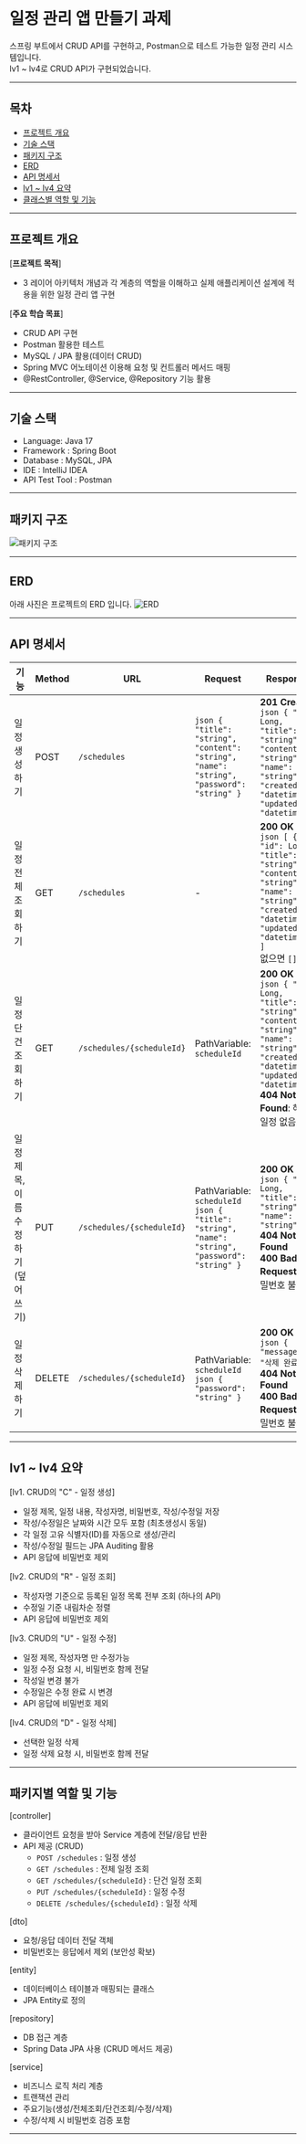 # 일정 관리 앱 만들기 과제

스프링 부트에서 CRUD API를 구현하고, Postman으로 테스트 가능한 일정 관리 시스템입니다.  
lv1 ~ lv4로 CRUD API가 구현되었습니다.

---

## 목차
- [프로젝트 개요](#프로젝트_개요)
- [기술 스택](#기술_스택)
- [패키지 구조](#패키지_구조)
- [ERD](#ERD)
- [API 명세서](#API_명세서)
- [lv1 ~ lv4 요약](#lv1--lv4-요약)
- [클래스별 역할 및 기능](#클래스별-역할-및-기능)

---

## 프로젝트 개요

[**프로젝트 목적**] 
 - 3 레이어 아키텍처 개념과 각 계층의 역할을 이해하고 실제 애플리케이션 설계에 적용을 위한 일정 관리 앱 구현

[**주요 학습 목표**]
- CRUD API 구현
- Postman 활용한 테스트
- MySQL / JPA 활용(데이터 CRUD)
- Spring MVC 어노테이션 이용해 요청 및 컨트롤러 메서드 매핑
- @RestController, @Service, @Repository 기능 활용

---

## 기술 스택
- Language: Java 17
- Framework : Spring Boot
- Database : MySQL, JPA
- IDE : IntelliJ IDEA
- API Test Tool : Postman


---

## 패키지 구조

![패키지 구조](./images/패키지구조.png)

---

## ERD
아래 사진은 프로젝트의 ERD 입니다.
![ERD](images/ERD_1.png)

---

## API 명세서

| 기능                      | Method | URL                          | Request                                                                                                 | Response |
|---------------------------|--------|------------------------------|---------------------------------------------------------------------------------------------------------|----------|
| 일정 생성하기             | POST   | `/schedules`                 | ```json { "title": "string", "content": "string", "name": "string", "password": "string" } ```          | **201 Created**<br>```json { "id": Long, "title": "string", "content": "string", "name": "string", "createdAt": "datetime", "updatedAt": "datetime" } ``` |
| 일정 전체 조회하기        | GET    | `/schedules`                 | -                                                                                                       | **200 OK**<br>```json [ { "id": Long, "title": "string", "content": "string", "name": "string", "createdAt": "datetime", "updatedAt": "datetime" } ] ```<br>없으면 `[]` |
| 일정 단건 조회하기        | GET    | `/schedules/{scheduleId}`    | PathVariable: `scheduleId`                                                                              | **200 OK**<br>```json { "id": Long, "title": "string", "content": "string", "name": "string", "createdAt": "datetime", "updatedAt": "datetime" } ```<br>**404 Not Found**: 해당 일정 없음 |
| 일정 제목, 이름 수정하기 (덮어쓰기) | PUT    | `/schedules/{scheduleId}`    | PathVariable: `scheduleId`<br>```json { "title": "string", "name": "string", "password": "string" } ``` | **200 OK**<br>```json { "id": Long, "title": "string", "name": "string" } ```<br>**404 Not Found**<br>**400 Bad Request**: 비밀번호 불일치 |
| 일정 삭제하기             | DELETE | `/schedules/{scheduleId}`    | PathVariable: `scheduleId`<br>```json { "password": "string" } ```                                      | **200 OK**<br>```json { "message": "삭제 완료" } ```<br>**404 Not Found**<br>**400 Bad Request**: 비밀번호 불일치 |


---

## lv1 ~ lv4 요약

[lv1. CRUD의 "C" - 일정 생성]
- 일정 제목, 일정 내용, 작성자명, 비밀번호, 작성/수정일 저장
- 작성/수정일은 날짜와 시간 모두 포함 (최초생성시 동일)
- 각 일정 고유 식별자(ID)를 자동으로 생성/관리
- 작성/수정일 필드는 JPA Auditing 활용
- API 응답에 비밀번호 제외


[lv2. CRUD의 "R" - 일정 조회]
- 작성자명 기준으로 등록된 일정 목록 전부 조회 (하나의 API)
- 수정일 기준 내림차순 정렬
- API 응답에 비밀번호 제외


[lv3. CRUD의 "U" - 일정 수정]
- 일정 제목, 작성자명 만 수정가능
- 일정 수정 요청 시, 비밀번호 함께 전달
- 작성일 변경 불가 
- 수정일은 수정 완료 시 변경
- API 응답에 비밀번호 제외


[lv4. CRUD의 "D" - 일정 삭제]
- 선택한 일정 삭제
- 일정 삭제 요청 시, 비밀번호 함께 전달


---

## 패키지별 역할 및 기능

[controller]
- 클라이언트 요청을 받아 Service 계층에 전달/응답 반환
- API 제공 (CRUD)
    - `POST /schedules` : 일정 생성
    - `GET /schedules` : 전체 일정 조회
    - `GET /schedules/{scheduleId}` : 단건 일정 조회
    - `PUT /schedules/{scheduleId}` : 일정 수정
    - `DELETE /schedules/{scheduleId}` : 일정 삭제
   

[dto]
- 요청/응답 데이터 전달 객체
- 비밀번호는 응답에서 제외 (보안성 확보)
 

[entity]
- 데이터베이스 테이블과 매핑되는 클래스
- JPA Entity로 정의


[repository]
- DB 접근 계층
- Spring Data JPA 사용 (CRUD 메서드 제공)


[service]
- 비즈니스 로직 처리 계층
- 트랜잭션 관리
- 주요기능(생성/전체조회/단건조회/수정/삭제)
- 수정/삭제 시 비밀번호 검증 포함

---